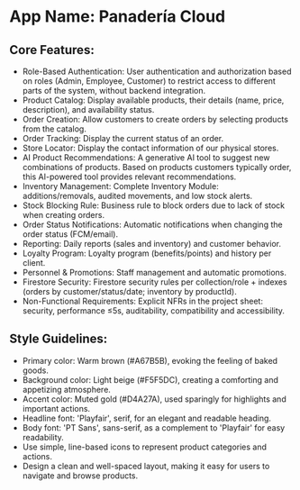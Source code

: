 # **App Name**: Panadería Cloud

## Core Features:

- Role-Based Authentication: User authentication and authorization based on roles (Admin, Employee, Customer) to restrict access to different parts of the system, without backend integration.
- Product Catalog: Display available products, their details (name, price, description), and availability status.
- Order Creation: Allow customers to create orders by selecting products from the catalog.
- Order Tracking: Display the current status of an order.
- Store Locator: Display the contact information of our physical stores.
- AI Product Recommendations: A generative AI tool to suggest new combinations of products. Based on products customers typically order, this AI-powered tool provides relevant recommendations.
- Inventory Management: Complete Inventory Module: additions/removals, audited movements, and low stock alerts.
- Stock Blocking Rule: Business rule to block orders due to lack of stock when creating orders.
- Order Status Notifications: Automatic notifications when changing the order status (FCM/email).
- Reporting: Daily reports (sales and inventory) and customer behavior.
- Loyalty Program: Loyalty program (benefits/points) and history per client.
- Personnel & Promotions: Staff management and automatic promotions.
- Firestore Security: Firestore security rules per collection/role + indexes (orders by customer/status/date; inventory by productId).
- Non-Functional Requirements: Explicit NFRs in the project sheet: security, performance ≤5s, auditability, compatibility and accessibility.

## Style Guidelines:

- Primary color: Warm brown (#A67B5B), evoking the feeling of baked goods.
- Background color: Light beige (#F5F5DC), creating a comforting and appetizing atmosphere.
- Accent color: Muted gold (#D4A27A), used sparingly for highlights and important actions.
- Headline font: 'Playfair', serif, for an elegant and readable heading.
- Body font: 'PT Sans', sans-serif, as a complement to 'Playfair' for easy readability.
- Use simple, line-based icons to represent product categories and actions.
- Design a clean and well-spaced layout, making it easy for users to navigate and browse products.